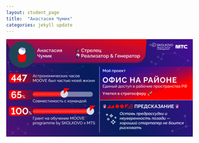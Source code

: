 ```yaml
---
layout: student_page
title:  "Анастасия Чумик"
categories: jekyll update
---
```

<img class="img-fluid" src="/img/posts/Анастасия Чумик.png" alt="moove-2">
